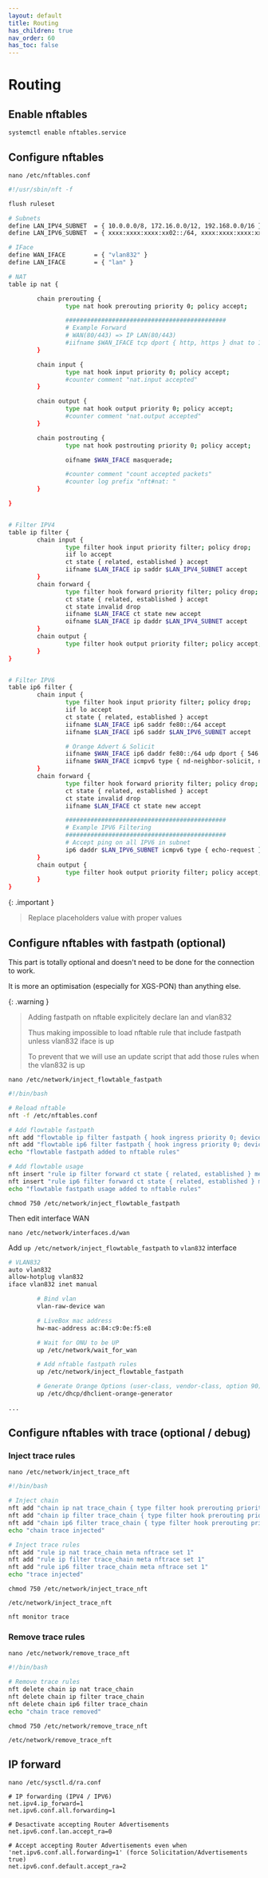 ```yaml
---
layout: default 
title: Routing
has_children: true
nav_order: 60
has_toc: false
---
```


# Routing

## Enable nftables

`systemctl enable nftables.service`

## Configure nftables

`nano /etc/nftables.conf`

```bash
#!/usr/sbin/nft -f

flush ruleset

# Subnets
define LAN_IPV4_SUBNET  = { 10.0.0.0/8, 172.16.0.0/12, 192.168.0.0/16 }
define LAN_IPV6_SUBNET  = { xxxx:xxxx:xxxx:xx02::/64, xxxx:xxxx:xxxx:xx03::/64 }

# IFace
define WAN_IFACE        = { "vlan832" }
define LAN_IFACE        = { "lan" }

# NAT
table ip nat {

        chain prerouting {
                type nat hook prerouting priority 0; policy accept;

                #############################################
                # Example Forward
                # WAN(80/443) => IP LAN(80/443)
                #iifname $WAN_IFACE tcp dport { http, https } dnat to 192.168.1.xxx comment "Web Redirect"
        }

        chain input {
                type nat hook input priority 0; policy accept;
                #counter comment "nat.input accepted"
        }

        chain output {
                type nat hook output priority 0; policy accept;
                #counter comment "nat.output accepted"
        }

        chain postrouting {
                type nat hook postrouting priority 0; policy accept;

                oifname $WAN_IFACE masquerade;

                #counter comment "count accepted packets"
                #counter log prefix "nft#nat: "
        }

}


# Filter IPV4
table ip filter {
        chain input {
                type filter hook input priority filter; policy drop;
                iif lo accept
                ct state { related, established } accept
                iifname $LAN_IFACE ip saddr $LAN_IPV4_SUBNET accept                  # From LAN Subnet on LAN IFace (Accept)
        }
        chain forward {
                type filter hook forward priority filter; policy drop;
                ct state { related, established } accept
                ct state invalid drop
                iifname $LAN_IFACE ct state new accept                               # From LAN to WAN (NAT)
                oifname $LAN_IFACE ip daddr $LAN_IPV4_SUBNET accept                  # From WAN to LAN
        }
        chain output {
                type filter hook output priority filter; policy accept;
        }
}


# Filter IPV6
table ip6 filter {
        chain input {
                type filter hook input priority filter; policy drop;
                iif lo accept
                ct state { related, established } accept
                iifname $LAN_IFACE ip6 saddr fe80::/64 accept                                                                                        # From LAN Subnet on LAN IFace (Accept)
                iifname $LAN_IFACE ip6 saddr $LAN_IPV6_SUBNET accept                                                                                 # From LAN Subnet on LAN IFace (Accept)

                # Orange Advert & Solicit
                iifname $WAN_IFACE ip6 daddr fe80::/64 udp dport { 546 } accept                                                                  # Accept Orange DHCP Advertise & Reply
                iifname $WAN_IFACE icmpv6 type { nd-neighbor-solicit, nd-router-advert, nd-neighbor-advert } accept                              # Solicit, Advert from Orange on WAN
        }
        chain forward {
                type filter hook forward priority filter; policy drop;
                ct state { related, established } accept
                ct state invalid drop
                iifname $LAN_IFACE ct state new accept

                #############################################
                # Example IPV6 Filtering
                #############################################
                # Accept ping on all IPV6 in subnet
                ip6 daddr $LAN_IPV6_SUBNET icmpv6 type { echo-request } accept
        }
        chain output {
                type filter hook output priority filter; policy accept;
        }
}
```

{: .important }
> Replace placeholders value with proper values

## Configure nftables with fastpath (optional)

This part is totally optional and doesn't need to be done for the connection to work.

It is more an optimisation (especially for XGS-PON) than anything else.

{: .warning }
> Adding fastpath on nftable explicitely declare lan and vlan832
>
> Thus making impossible to load nftable rule that include fastpath unless vlan832 iface is up
>
> To prevent that we will use an update script that add those rules when the vlan832 is up

`nano /etc/network/inject_flowtable_fastpath`

```bash
#!/bin/bash

# Reload nftable
nft -f /etc/nftables.conf

# Add flowtable fastpath
nft add "flowtable ip filter fastpath { hook ingress priority 0; devices = { lan, vlan832 }; }"
nft add "flowtable ip6 filter fastpath { hook ingress priority 0; devices = { lan, vlan832 }; }"
echo "flowtable fastpath added to nftable rules"

# Add flowtable usage
nft insert "rule ip filter forward ct state { related, established } meta l4proto { tcp, udp } flow offload @fastpath;"
nft insert "rule ip6 filter forward ct state { related, established } meta l4proto { tcp, udp } flow offload @fastpath;"
echo "flowtable fastpath usage added to nftable rules"
```

`chmod 750 /etc/network/inject_flowtable_fastpath`

Then edit interface WAN

`nano /etc/network/interfaces.d/wan`

Add `up /etc/network/inject_flowtable_fastpath` to `vlan832` interface

```bash
# VLAN832
auto vlan832
allow-hotplug vlan832
iface vlan832 inet manual

        # Bind vlan
        vlan-raw-device wan

        # LiveBox mac address
        hw-mac-address ac:84:c9:0e:f5:e8

        # Wait for ONU to be UP
        up /etc/network/wait_for_wan

        # Add nftable fastpath rules
        up /etc/network/inject_flowtable_fastpath

        # Generate Orange Options (user-class, vendor-class, option 90)
        up /etc/dhcp/dhclient-orange-generator

...
```

## Configure nftables with trace (optional / debug)

### Inject trace rules

`nano /etc/network/inject_trace_nft`

```bash
#!/bin/bash

# Inject chain
nft add "chain ip nat trace_chain { type filter hook prerouting priority -1; }"
nft add "chain ip filter trace_chain { type filter hook prerouting priority -1; }"
nft add "chain ip6 filter trace_chain { type filter hook prerouting priority -1; }"
echo "chain trace injected"

# Inject trace rules
nft add "rule ip nat trace_chain meta nftrace set 1"
nft add "rule ip filter trace_chain meta nftrace set 1"
nft add "rule ip6 filter trace_chain meta nftrace set 1"
echo "trace injected"
```

`chmod 750 /etc/network/inject_trace_nft`

`/etc/network/inject_trace_nft`

`nft monitor trace`

### Remove trace rules

`nano /etc/network/remove_trace_nft`

```bash
#!/bin/bash

# Remove trace rules
nft delete chain ip nat trace_chain
nft delete chain ip filter trace_chain
nft delete chain ip6 filter trace_chain
echo "chain trace removed"
```

`chmod 750 /etc/network/remove_trace_nft`

`/etc/network/remove_trace_nft`


## IP forward

`nano /etc/sysctl.d/ra.conf`

```
# IP forwarding (IPV4 / IPV6)
net.ipv4.ip_forward=1
net.ipv6.conf.all.forwarding=1

# Desactivate accepting Router Advertisements
net.ipv6.conf.lan.accept_ra=0

# Accept accepting Router Advertisements even when 'net.ipv6.conf.all.forwarding=1' (force Solicitation/Advertisements true)
net.ipv6.conf.default.accept_ra=2
```